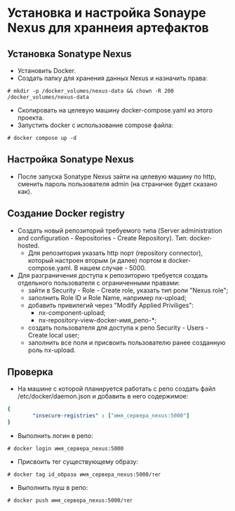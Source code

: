 # Установка и настройка Sonaype Nexus для храннеия артефактов

## Установка Sonatype Nexus
- Установить Docker.
- Создать папку для хранения данных Nexus и назначить права:
```SSH Config
# mkdir -p /docker_volumes/nexus-data && chown -R 200 /docker_volumes/nexus-data
```
- Скопировать на целевую машину docker-compose.yaml из этого проекта.
- Запустить docker с использование compose файла:
```SSH Config
# docker compose up -d
```

## Настройка Sonatype Nexus
- После запуска Sonatype Nexus зайти на целевую машину по http, сменить пароль пользователя admin (на страничке будет сказано как).


## Создание Docker registry
- Создать новый репозиторий требуемого типа (Server administration and configuration - Repositories - Create Repository).
Тип: docker-hosted.
  - Для репозитория указать http порт (repository connector), который настроен вторым (и далее) портом в docker-compose.yaml. В нашем случае - 5000.
- Для разграничения доступа к репозиторию требуется создать отдельного пользователя с ограниченными правами:
  - зайти в Security - Role - Create role, указать тип роли "Nexus role";
  - заполнить Role ID и Role Name, например nx-upload;
  - добавить привилегий через "Modify Applied Priviliges":
    - nx-component-upload;
    - nx-repository-view-docker-имя_репо-*;
  - создать пользователя для доступа к репо Security - Users - Create local user;
  - заполнить все поля и присвоить пользователю ранее созданную роль nx-upload.

## Проверка
- На машине с которой планируется работать с репо создать файл /etc/docker/daemon.json и добавить в него содержимое:
```YAML
{
        "insecure-registries" : ["имя_сервера_nexus:5000"]
}

```
- Выполнить логин в репо: 
```
# docker login имя_сервера_nexus:5000
```
- Присвоить тег существующему образу:
```
# docker tag id_образа имя_сервера_nexus:5000/тег
```
- Выполнить пуш в репо:
```
# docker push имя_сервера_nexus:5000/тег
```